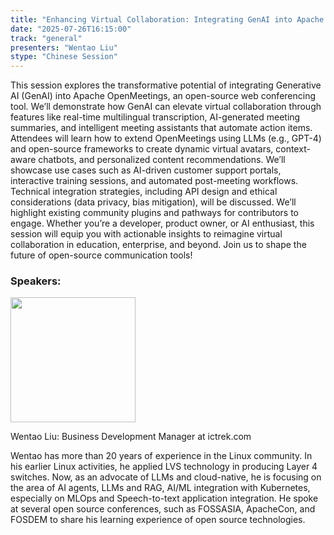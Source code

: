 ```yaml
---
title: "Enhancing Virtual Collaboration: Integrating GenAI into Apache OpenMeetings"
date: "2025-07-26T16:15:00"
track: "general"
presenters: "Wentao Liu"
stype: "Chinese Session"
---
```


This session explores the transformative potential of integrating Generative AI (GenAI) into Apache OpenMeetings, an open-source web conferencing tool. We’ll demonstrate how GenAI can elevate virtual collaboration through features like real-time multilingual transcription, AI-generated meeting summaries, and intelligent meeting assistants that automate action items. Attendees will learn how to extend OpenMeetings using LLMs (e.g., GPT-4) and open-source frameworks to create dynamic virtual avatars, context-aware chatbots, and personalized content recommendations. We’ll showcase use cases such as AI-driven customer support portals, interactive training sessions, and automated post-meeting workflows. Technical integration strategies, including API design and ethical considerations (data privacy, bias mitigation), will be discussed. We’ll highlight existing community plugins and pathways for contributors to engage. Whether you’re a developer, product owner, or AI enthusiast, this session will equip you with actionable insights to reimagine virtual collaboration in education, enterprise, and beyond. Join us to shape the future of open-source communication tools!

### Speakers:


<img src="https://sessionize.com/image/ead4-400o400o1-MxgoGiatXrXoHtbuJ6EW4d.jpg" width="200" /><br/>

Wentao Liu: Business Development Manager at ictrek.com 

Wentao has more than 20 years of experience in the Linux community. In his earlier Linux activities, he applied LVS technology in producing Layer 4 switches. Now, as an advocate of LLMs and cloud-native, he is focusing on the area of AI agents, LLMs and RAG, AI/ML integration with Kubernetes, especially on MLOps and Speech-to-text application integration. He spoke at several open source conferences, such as FOSSASIA, ApacheCon, and FOSDEM to share his learning experience of open source technologies.